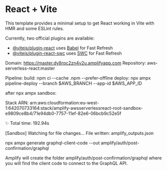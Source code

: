 # React + Vite

This template provides a minimal setup to get React working in Vite with HMR and some ESLint rules.

Currently, two official plugins are available:

- [@vitejs/plugin-react](https://github.com/vitejs/vite-plugin-react/blob/main/packages/plugin-react/README.md) uses [Babel](https://babeljs.io/) for Fast Refresh
- [@vitejs/plugin-react-swc](https://github.com/vitejs/vite-plugin-react-swc) uses [SWC](https://swc.rs/) for Fast Refresh

Domain: 
https://master.dy8rpc2zn4v2u.amplifyapp.com
Repository: aws-serverless-react:master

Pipeline: 
build: npm ci --cache .npm --prefer-offline
deploy: npx ampx pipeline-deploy --branch $AWS_BRANCH --app-id $AWS_APP_ID

after npx ampx sandbox:

Stack ARN:
arn:aws:cloudformation:eu-west-1:642070733164:stack/amplify-awsserverlessreact-root-sandbox-e9809ce8b4/71e94db0-7757-11ef-82e6-06bcb9c52e5f

✨  Total time: 192.94s


[Sandbox] Watching for file changes...
File written: amplify_outputs.json

npx ampx generate graphql-client-code --out amplify/auth/post-confirmation/graphql

Amplify will create the folder amplify/auth/post-confirmation/graphql where you will find the client code to connect to the GraphQL API.
